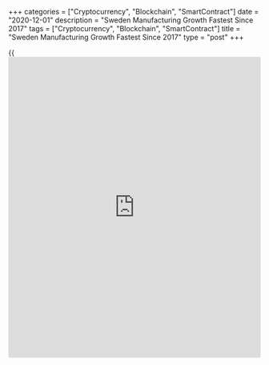 +++
categories = ["Cryptocurrency", "Blockchain", "SmartContract"]
date = "2020-12-01"
description = "Sweden Manufacturing Growth Fastest Since 2017"
tags = ["Cryptocurrency", "Blockchain", "SmartContract"]
title = "Sweden Manufacturing Growth Fastest Since 2017"
type = "post"
+++

{{<iframe id="large-banner" src="https://www.bounty.group/#slide=5.0" width="100%" height="600" scrolling="no" style="border: 0px solid rgb(216, 221, 230); border-radius: 3px;">}}

Swedish manufacturing sector expanded in November at the fastest pace
since the fourth quarter of 2017 amid an increase in production and
demand, survey data from Swedbank and the logistics association SILF
showed on Tuesday.

The purchasing managers' index, or PMI, for manufacturing rose to 59.1
from a revised 58.3 in October.

A reading above 50 suggests growth in the sector. The score remained
above its [historical](https://www.fintechee.com/services/historical-data-for-forex/) average of 54.4 for a third month in a row.

Three out of five sub-indexes of the PMI were above the 60-level for the
second month in a row, suggesting robust growth.  
  
"Swedish industry continues to show robust growth at the same time as
production plans have become more expansive despite an increased spread
of infection and stricter restrictions," Jörgen Kennemar, a PMI analyst
at Swedbank, said.

"Instead, order intake for Swedish industry continues to increase, not
least from the export market."

For comments and feedback [contact](https://www.playgroundfx.com/contact/): editorial@rtt[news](https://www.letsplayfx.com/blog/forex-news-website/).com

[Economic News][1]

 **What parts of the world are seeing the best (and worst) economic
performances lately? Click[here][2] to check out our [Econ Scorecard][2]
and find out! See up-to-the-moment [ranking](https://www.playgroundfx.com/blog/crypto-exchange-ranking/)s for the best and worst
performers in [GDP][3], [unemployment rate][4], [inflation][5] and much
more.**

   1. www.rtt[news](https://www.letsplayfx.com/blog/forex-news-website/).com/Content/EconomicNews.aspx
   2. www.rtt[news](https://www.letsplayfx.com/blog/forex-news-website/).com/economic-scorecard/world-rank/retail-sales/highest-performance.aspx
   3. www.rtt[news](https://www.letsplayfx.com/blog/forex-news-website/).com/economic-scorecard/world-rank/GDP/highest-performance.aspx
   4. www.rtt[news](https://www.letsplayfx.com/blog/forex-news-website/).com/economic-scorecard/world-rank/unemployment-rate/lowest-performance.aspx
   5. www.rtt[news](https://www.letsplayfx.com/blog/forex-news-website/).com/economic-scorecard/world-rank/CPI/highest-performance.aspx